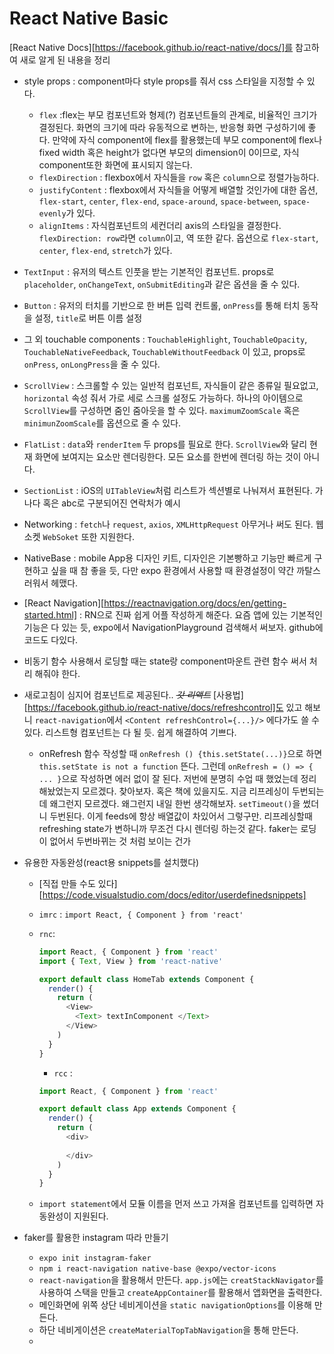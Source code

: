 # React Native Basic

[React Native Docs][https://facebook.github.io/react-native/docs/]를 참고하여 새로 알게 된 내용을 정리

- style props :  component마다 style props를 줘서 css 스타일을 지정할 수 있다. 
  - `flex` :flex는 부모 컴포넌트와 형제(?) 컴포넌트들의 관계로, 비율적인 크기가 결정된다. 화면의 크기에 따라 유동적으로 변하는, 반응형 화면 구성하기에 좋다. 만약에 자식 component에 flex를 활용했는데 부모 component에 flex나 fixed width 혹은 height가 없다면 부모의 dimension이 0이므로, 자식 component또한 화면에 표시되지 않는다. 
  - `flexDirection` : flexbox에서 자식들을 `row` 혹은 `column`으로 정렬가능하다.
  - `justifyContent` : flexbox에서 자식들을 어떻게 배열할 것인가에 대한 옵션, `flex-start`, `center`, `flex-end`, `space-around`, `space-between`, `space-evenly`가 있다.
  - `alignItems` : 자식컴포넌트의 세컨더리 axis의 스타일을 결정한다. `flexDirection: row`라면 `column`이고, 역 또한 같다. 옵션으로 `flex-start`, `center`, `flex-end`, `stretch`가 있다.

- `TextInput` : 유저의 텍스트 인풋을 받는 기본적인 컴포넌트. props로 `placeholder`, `onChangeText`, `onSubmitEditing`과 같은 옵션을 줄 수 있다.

- `Button` : 유저의 터치를 기반으로 한 버튼 입력 컨트롤, `onPress`를 통해 터치 동작을 설정, `title`로 버튼 이름 설정

- 그 외 touchable components : `TouchableHighlight`, `TouchableOpacity`, `TouchableNativeFeedback`, `TouchableWithoutFeedback` 이 있고, props로 `onPress`, `onLongPress`을 줄 수 있다.

- `ScrollView` : 스크롤할 수 있는 일반적 컴포넌트, 자식들이 같은 종류일 필요없고, `horizontal` 속성 줘서 가로 세로 스크롤 설정도 가능하다. 하나의 아이템으로 `ScrollView`를 구성하면 줌인 줌아웃을 할 수 있다. `maximumZoomScale` 혹은 `minimunZoomScale`를 옵션으로 줄 수 있다.

- `FlatList` : `data`와 `renderItem` 두 props를 필요로 한다. `ScrollView`와 달리 현재 화면에 보여지는 요소만 렌더링한다. 모든 요소를 한번에 렌더링 하는 것이 아니다.

- `SectionList` : iOS의 `UITableView`처럼 리스트가 섹션별로 나눠져서 표현된다. 가나다 혹은 abc로 구분되어진 연락처가 예시

- Networking : `fetch`나 `request`, `axios`, `XMLHttpRequest` 아무거나 써도 된다. 웹소켓 `WebSoket` 또한 지원한다.

- NativeBase : mobile App용 디자인 키트, 디자인은 기본빵하고 기능만 빠르게 구현하고 싶을 때 참 좋을 듯, 다만 expo 환경에서 사용할 때 환경설정이 약간 까탈스러워서 헤맸다.

- [React Navigation][https://reactnavigation.org/docs/en/getting-started.html] : RN으로 진짜 쉽게 어플 작성하게 해준다. 요즘 앱에 있는 기본적인 기능은 다 있는 듯, expo에서 NavigationPlayground 검색해서 써보자. github에 코드도 다있다.

- 비동기 함수 사용해서 로딩할 때는 state랑 component마운트 관련 함수 써서 처리 해줘야 한다.

- 새로고침이 심지어 컴포넌트로 제공된다.. _~~갓 리액트~~_ [사용법][https://facebook.github.io/react-native/docs/refreshcontrol]도 있고 해보니 `react-navigation`에서 `<Content refreshControl={...}/>` 에다가도 쓸 수 있다. 리스트형 컴포넌트는 다 될 듯. 쉽게 해결하여 기쁘다.

  - onRefresh 함수 작성할 때 `onRefresh () {this.setState(...)}`으로 하면 `this.setState is not a function` 뜬다. 그런데 `onRefresh = () => { ... }`으로 작성하면 에러 없이 잘 된다. 저번에 분명히 수업 때 했었는데 정리해놨었는지 모르겠다. 찾아보자. 혹은 책에 있을지도. 지금 리프레싱이 두번되는데 왜그런지 모르겠다. 왜그런지 내일 한번 생각해보자. `setTimeout()`을 썼더니 두번된다. 이게 feeds에 항상 배열값이 차있어서 그렇구만. 리프레싱할때 refreshing state가 변하니까 무조건 다시 렌더링 하는것 같다. faker는 로딩이 없어서 두번바뀌는 것 처럼 보이는 건가

- 유용한 자동완성(react용 snippets를 설치했다)

  - [직접 만들 수도 있다][https://code.visualstudio.com/docs/editor/userdefinedsnippets]

  - `imrc` : `import React, { Component } from 'react'`

  - `rnc`:

    ```js
    import React, { Component } from 'react'
    import { Text, View } from 'react-native'
    
    export default class HomeTab extends Component {
      render() {
        return (
          <View>
            <Text> textInComponent </Text>
          </View>
        )
      }
    }
    ```

    - `rcc` : 

    ```js
    import React, { Component } from 'react'
    
    export default class App extends Component {
      render() {
        return (
          <div>
          
          </div>
        )
      }
    }
    ```

  - `import statement`에서 모듈 이름을 먼저 쓰고 가져올 컴포넌트를 입력하면 자동완성이 지원된다.

- faker를 활용한 instagram 따라 만들기

  - `expo init instagram-faker`
  - `npm i react-navigation native-base @expo/vector-icons`
  - `react-navigation`을 활용해서 만든다. `app.js`에는 `creatStackNavigator`를 사용하여 스택을 만들고 `createAppContainer`를 활용해서 앱화면을 출력한다.
  - 메인화면에 위쪽 상단 네비게이션을 `static navigationOptions`를 이용해 만든다.
  - 하단 네비게이션은 `createMaterialTopTabNavigation`을 통해 만든다.
  - 